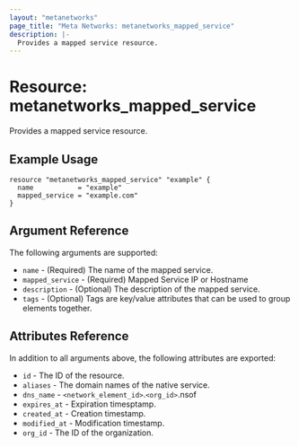 ```yaml
---
layout: "metanetworks"
page_title: "Meta Networks: metanetworks_mapped_service"
description: |-
  Provides a mapped service resource.
---
```


# Resource: metanetworks_mapped_service

Provides a mapped service resource.

## Example Usage

```hcl
resource "metanetworks_mapped_service" "example" {
  name           = "example"
  mapped_service = "example.com"
}
```

## Argument Reference

The following arguments are supported:

* `name` - (Required) The name of the mapped service.
* `mapped_service` - (Required) Mapped Service IP or Hostname
* `description` - (Optional) The description of the mapped service.
* `tags` - (Optional) Tags are key/value attributes that can be used to group elements together.

## Attributes Reference

In addition to all arguments above, the following attributes are exported:

* `id` - The ID of the resource.
* `aliases` - The domain names of the native service.
* `dns_name` - `<network_element_id>`.`<org_id>`.nsof
* `expires_at` - Expiration timesptamp.
* `created_at` - Creation timestamp.
* `modified_at` - Modification timestamp.
* `org_id` - The ID of the organization.
